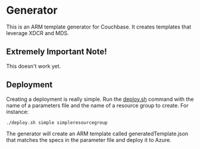 # Generator

This is an ARM template generator for Couchbase.  It creates templates that leverage XDCR and MDS.

## Extremely Important Note!

This doesn't work yet.

## Deployment

Creating a deployment is really simple.  Run the [deploy.sh](deploy.sh) command with the name of a parameters file and the name of a resource group to create.  For instance:

    ./deploy.sh simple simpleresourcegroup

The generator will create an ARM template called generatedTemplate.json that matches the specs in the parameter file and deploy it to Azure.
